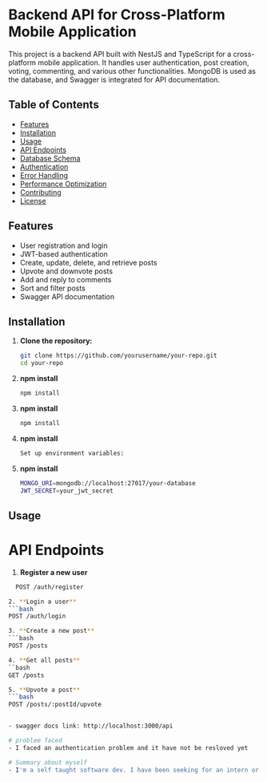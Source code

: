 # Backend API for Cross-Platform Mobile Application

This project is a backend API built with NestJS and TypeScript for a cross-platform mobile application. It handles user authentication, post creation, voting, commenting, and various other functionalities. MongoDB is used as the database, and Swagger is integrated for API documentation.

## Table of Contents

- [Features](#features)
- [Installation](#installation)
- [Usage](#usage)
- [API Endpoints](#api-endpoints)
- [Database Schema](#database-schema)
- [Authentication](#authentication)
- [Error Handling](#error-handling)
- [Performance Optimization](#performance-optimization)
- [Contributing](#contributing)
- [License](#license)

## Features

- User registration and login
- JWT-based authentication
- Create, update, delete, and retrieve posts
- Upvote and downvote posts
- Add and reply to comments
- Sort and filter posts
- Swagger API documentation

## Installation

1. **Clone the repository:**
   ```bash
   git clone https://github.com/yourusername/your-repo.git
   cd your-repo

2. **npm install**
   ```bash
   npm install

2. **npm install**
   ```bash
   npm install

3. **npm install**
   ```bash
   Set up environment variables:

4. **npm install**
   ```bash
   MONGO_URI=mongodb://localhost:27017/your-database
   JWT_SECRET=your_jwt_secret


## Usage

# API Endpoints

1. **Register a new user**
```bash
  POST /auth/register

2. **Login a user**
```bash
POST /auth/login

3. **Create a new post**
```bash
POST /posts

4. **Get all posts**
``bash
GET /posts

5. **Upvote a post**
```bash
POST /posts/:postId/upvote


- swagger docs link: http://localhost:3000/api

# problem faced
- I faced an authentication problem and it have not be resloved yet

# Summary about myself
- I'm a self taught software dev. I have been seeking for an intern or junior role where I can learn from inspiring devs, and gain actual work experience and i just started learning nodejs/nestjs cause of this intern i have experience with nodejs/expressjs so this task might not have be well done, unconventional as it may seem, can I get such an opportunity? I promise you would smile back at this decision because I'm a hard worker and I learn really fast.



